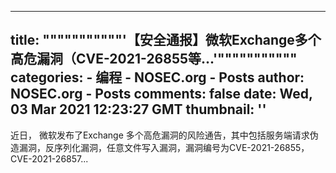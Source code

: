 
---
title: """""""""""'【安全通报】微软Exchange多个高危漏洞（CVE-2021-26855等...'"""""""""""
categories: 
    - 编程
    - NOSEC.org - Posts
author: NOSEC.org - Posts
comments: false
date: Wed, 03 Mar 2021 12:23:27 GMT
thumbnail: ''
---

<div>   
近日， 微软发布了Exchange 多个高危漏洞的风险通告，其中包括服务端请求伪造漏洞，反序列化漏洞，任意文件写入漏洞，漏洞编号为CVE-2021-26855，CVE-2021-26857...  
</div>
            